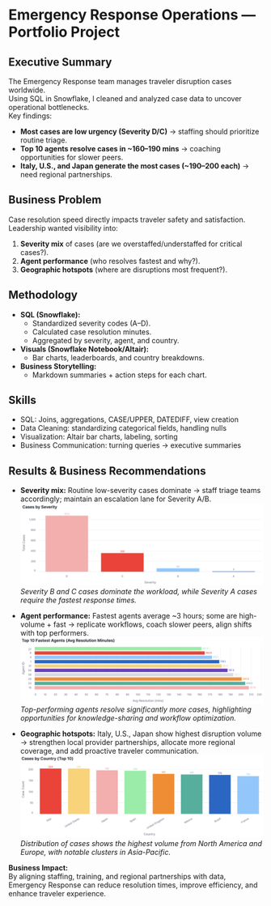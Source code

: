 
# Emergency Response Operations — Portfolio Project

## Executive Summary
The Emergency Response team manages traveler disruption cases worldwide.  
Using SQL in Snowflake, I cleaned and analyzed case data to uncover operational bottlenecks.  
Key findings:
- **Most cases are low urgency (Severity D/C)** → staffing should prioritize routine triage.  
- **Top 10 agents resolve cases in ~160–190 mins** → coaching opportunities for slower peers.  
- **Italy, U.S., and Japan generate the most cases (~190–200 each)** → need regional partnerships.  

## Business Problem
Case resolution speed directly impacts traveler safety and satisfaction.  
Leadership wanted visibility into:
1. **Severity mix** of cases (are we overstaffed/understaffed for critical cases?).  
2. **Agent performance** (who resolves fastest and why?).  
3. **Geographic hotspots** (where are disruptions most frequent?).  

## Methodology
- **SQL (Snowflake):**  
  - Standardized severity codes (A–D).  
  - Calculated case resolution minutes.  
  - Aggregated by severity, agent, and country.  
- **Visuals (Snowflake Notebook/Altair):**  
  - Bar charts, leaderboards, and country breakdowns.  
- **Business Storytelling:**  
  - Markdown summaries + action steps for each chart.  

## Skills
- SQL: Joins, aggregations, CASE/UPPER, DATEDIFF, view creation  
- Data Cleaning: standardizing categorical fields, handling nulls  
- Visualization: Altair bar charts, labeling, sorting  
- Business Communication: turning queries → executive summaries  

## Results & Business Recommendations

- **Severity mix:** Routine low-severity cases dominate → staff triage teams accordingly; maintain an escalation lane for Severity A/B.
![Cases by Severity](cases%20by%20severity.png)  
*Severity B and C cases dominate the workload, while Severity A cases require the fastest response times.*

- **Agent performance:** Fastest agents average ~3 hours; some are high-volume + fast → replicate workflows, coach slower peers, align shifts with top performers.
![Top 10 Agents](top%2010%20agents.png)  
*Top-performing agents resolve significantly more cases, highlighting opportunities for knowledge-sharing and workflow optimization.*

- **Geographic hotspots:** Italy, U.S., Japan show highest disruption volume → strengthen local provider partnerships, allocate more regional coverage, and add proactive traveler communication.
![Cases by Country](cases%20by%20country.png)  
*Distribution of cases shows the highest volume from North America and Europe, with notable clusters in Asia-Pacific.*

**Business Impact:**  
By aligning staffing, training, and regional partnerships with data, Emergency Response can reduce resolution times, improve efficiency, and enhance traveler experience.
